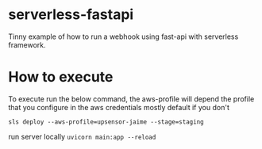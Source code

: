 # serverless-fastapi
Tinny example of how to run a webhook using fast-api with serverless framework.


# How to execute
To execute run the below command, the aws-profile will depend the profile that you configure in the aws credentials mostly default if you don't

```sls deploy --aws-profile=upsensor-jaime --stage=staging```


run server locally
```uvicorn main:app --reload```
